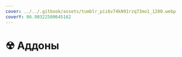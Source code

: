 ```yaml
---
cover: ../../.gitbook/assets/tumblr_pii6v74kN91rzq73mo1_1280.webp
coverY: 86.90322580645162
---
```


# ☢ Аддоны


